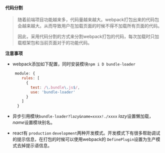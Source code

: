 #### 代码分割

> 随着前端项目功能越来多，代码量越来越大。webpack打包出来的代码包会越来越大。从而导致用户在加载页面的时候不得不加载所有页面的代码。
>
> 因此，采用代码分割的方式来分割webpack打包的代码，每次加载时只加载框架包和当前页面对于的功能代码。

**注意事项**

- webpack添加如下配置，同时安装模块`npm i D bundle-loader`

  ```javascript
   module: {
      rules: [
        {
          test: /\.bundle\.js$/,
          use: 'bundle-loader'
        }
      ]
    }
  ```


- 异步引用模块`bundle-loader?lazy&name=xxxx!./xxxx`  *lazy*设置懒加载，*name*设置模块别名。
- react有 `production` `development`两种开发模式。开发模式下有很多帮助调试的提示信息，在打包的时候可以使用webpack的 `DefinePlugin`设置为生产模式去掉提示语信息。

